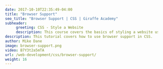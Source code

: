 ```yaml
---
date: 2017-10-10T22:35:49-04:00
title: "Browser Support"
seo_title: "Browser Support | CSS | Giraffe Academy"
subheader:
     greeting: CSS - Style a Website
     description: This course covers the basics of styling a website using CSS. Work your way through the videos and we'll teach you everything you need to know to style a basic website!
description: This tutorial covers how to use browser support in CSS.
author: Mike Dane
image: browser-support.png
video: B7Y3t2a5mTA
url: /web-development/css/browser-support/
weight: 16
---
```


